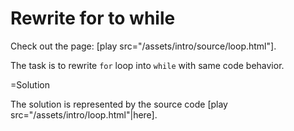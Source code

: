 
# Rewrite for to while 

Check out the page: [play src="/assets/intro/source/loop.html"].

The task is to rewrite `for` loop into `while` with same code behavior.

=Solution

The solution is represented by the source code [play src="/assets/intro/loop.html"|here].

